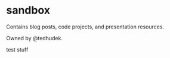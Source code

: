 # sandbox

Contains blog posts, code projects, and presentation resources.

Owned by @tedhudek.

test stuff
